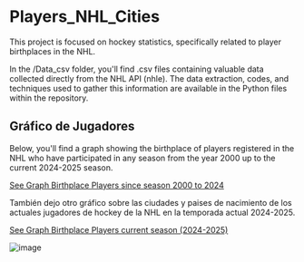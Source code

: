 # Players_NHL_Cities

This project is focused on hockey statistics, specifically related to player birthplaces in the NHL.

In the /Data_csv folder, you'll find .csv files containing valuable data collected directly from the NHL API (nhle). The data extraction, codes, and techniques used to gather this information are available in the Python files within the repository.

## Gráfico de Jugadores
Below, you'll find a graph showing the birthplace of players registered in the NHL who have participated in any season from the year 2000 up to the current 2024-2025 season.

[See Graph Birthplace Players since season 2000 to 2024](https://fcolper.github.io/Players_NHL_Cities/Players_20002024_WorldMaps.html)

También dejo otro gráfico sobre las ciudades y paises de nacimiento de los actuales jugadores de hockey de la NHL en la temporada actual 2024-2025.

[See Graph Birthplace Players current season (2024-2025)](https://fcolper.github.io/Players_NHL_Cities/Players_20242025_WorldMaps.html)

![image](https://github.com/user-attachments/assets/87d08955-4ea5-44ac-81ac-6a74be122711)


